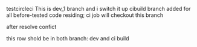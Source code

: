 testcircleci
This is dev_1 branch and i switch it up
cibuild branch added for all before-tested code residing; ci job will checkout this branch

after resolve confict

this row shold be in both branch: dev and ci build


